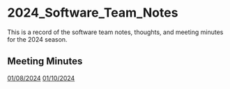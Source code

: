 # 2024_Software_Team_Notes
This is a record of the software team notes, thoughts, and meeting minutes for the 2024 season.

## Meeting Minutes
[01/08/2024](minutes/2024_01_08.md)
[01/10/2024](minutes/2024_01_10.md)